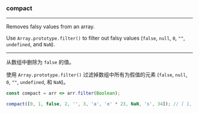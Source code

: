 ### compact

------------

Removes falsy values from an array.

Use `Array.prototype.filter()` to filter out falsy values (`false`, `null`, `0`, `""`, `undefined`, and `NaN`).

------------

从数组中删除为 `false` 的值。

使用 `Array.prototype.filter()` 过滤掉数组中所有为假值的元素 (`false`, `null`, `0`, `""`, `undefined`, 和 `NaN`)。

```js
const compact = arr => arr.filter(Boolean);
```

```js
compact([0, 1, false, 2, '', 3, 'a', 'e' * 23, NaN, 's', 34]); // [ 1, 2, 3, 'a', 's', 34 ]
```
